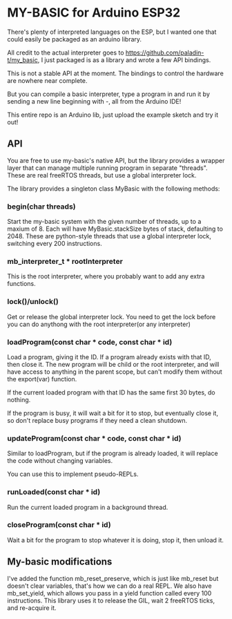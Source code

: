 # MY-BASIC for Arduino ESP32

There's plenty of interpreted languages on the ESP, but I wanted one that could easily be packaged as an arduino library.

All credit to the actual interpreter goes to https://github.com/paladin-t/my_basic, I just packaged is as a library and wrote a few
API bindings.


This is not a stable API at the moment. The bindings to control the hardware are nowhere near complete.

But you can compile a basic interpreter, type a program in and run it by sending a new line beginning with -, all from the Arduino IDE!

This entire repo is an Arduino lib, just upload the example sketch and try it out!


## API

You are free to use my-basic's native API, but the library provides a wrapper layer that can manage multiple running
program in separate "threads". These are real freeRTOS threads, but use a global interpreter lock.

The library provides a singleton class MyBasic with the following methods:



### begin(char threads)
Start the my-basic system with the given number of threads, up to a maxium of 8. Each will have MyBasic.stackSize bytes of stack, defaulting to 2048. These are python-style threads that use a global interpreter lock, switching every 200 instructions.


### mb_interpreter_t * rootInterpreter
This is the root interpreter, where you probably want to add any extra functions.

### lock()/unlock()
Get or release the global interpreter lock. You need to get the lock before you can do anythong with the root interpreter(or any interpreter)

### loadProgram(const char * code, const char * id)
Load a program, giving it the ID. If a program already exists with that ID, then close it. The new program will be child
or the root interpreter, and will have access to anything in the parent scope, but can't modify them without the export(var) function.

If the current loaded program with that ID has the same first 30 bytes, do nothing.

If the program is busy, it will wait a bit for it to stop, but eventually close it, so don't replace busy programs
if they need a clean shutdown.

### updateProgram(const char * code, const char * id)
Similar to loadProgram, but if the program is already loaded, it will replace the code without changing variables.

You can use this to implement pseudo-REPLs.

### runLoaded(const char * id)

Run the current loaded program in a background thread. 


### closeProgram(const char * id)
Wait a bit for the program to stop whatever it is doing, stop it, then unload it.




## My-basic modifications

I've added the function mb_reset_preserve, which is just like mb_reset but doesn't clear variables, that's how
we can do a real REPL. We also have mb_set_yield, which allows you pass in a yield function called every 100 instructions. This library
uses it to release the GIL, wait 2 freeRTOS ticks, and re-acquire it.

